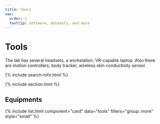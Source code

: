 ```yaml
---
title: Tools
nav:
  order: 2
  tooltip: Software, datasets, and more
---
```


# <i class="fas fa-tools"></i>Tools
The lab has  several headsets, a workstation, VR-capable laptop.  Also there are motion controllers, body tracker,   wireless skin conductivity sensor 

{% include search-info.html %}

{% include section.html %}

## Equipments

{% include list.html component="card" data="tools" filters="group: more" style="small" %}
